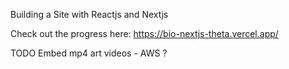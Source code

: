 Building a Site with Reactjs and Nextjs

Check out the progress here: https://bio-nextjs-theta.vercel.app/

TODO
Embed mp4 art videos - AWS ?
